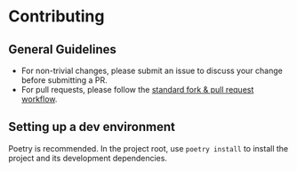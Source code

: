 # Contributing

## General Guidelines
* For non-trivial changes, please submit an issue to discuss your change before submitting a PR.
* For pull requests, please follow the [standard fork & pull request workflow](https://gist.github.com/Chaser324/ce0505fbed06b947d962).


## Setting up a dev environment
Poetry is recommended.
In the project root, use `poetry install` to install the project and its development dependencies.
